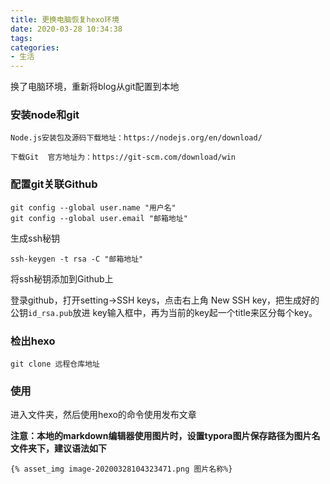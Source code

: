 ```yaml
---
title: 更换电脑恢复hexo环境
date: 2020-03-28 10:34:38
tags:
categories:
- 生活
---
```





换了电脑环境，重新将blog从git配置到本地

### 安装node和git

```
Node.js安装包及源码下载地址：https://nodejs.org/en/download/
```

```
下载Git  官方地址为：https://git-scm.com/download/win
```

### 配置git关联Github

```
git config --global user.name "用户名" 
git config --global user.email "邮箱地址"
```

生成ssh秘钥

```
ssh-keygen -t rsa -C "邮箱地址"
```

将ssh秘钥添加到Github上

登录github，打开setting->SSH keys，点击右上角 New SSH key，把生成好的公钥`id_rsa.pub`放进 key输入框中，再为当前的key起一个title来区分每个key。

### 检出hexo

```
git clone 远程仓库地址
```

### 使用

进入文件夹，然后使用hexo的命令使用发布文章

**注意：本地的markdown编辑器使用图片时，设置typora图片保存路径为图片名文件夹下，建议语法如下**

```
{% asset_img image-20200328104323471.png 图片名称%}
```

